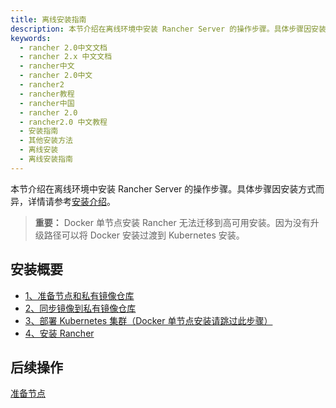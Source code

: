 ```yaml
---
title: 离线安装指南
description: 本节介绍在离线环境中安装 Rancher Server 的操作步骤。具体步骤因安装方式而异，有关每个安装选项的更多信息，详情请参考安装介绍。
keywords:
  - rancher 2.0中文文档
  - rancher 2.x 中文文档
  - rancher中文
  - rancher 2.0中文
  - rancher2
  - rancher教程
  - rancher中国
  - rancher 2.0
  - rancher2.0 中文教程
  - 安装指南
  - 其他安装方法
  - 离线安装
  - 离线安装指南
---
```


本节介绍在离线环境中安装 Rancher Server 的操作步骤。具体步骤因安装方式而异，详情请参考[安装介绍](/docs/rancher2/installation_new/_index)。

> **重要：** Docker 单节点安装 Rancher 无法迁移到高可用安装。因为没有升级路径可以将 Docker 安装过渡到 Kubernetes 安装。

## 安装概要

- [1、准备节点和私有镜像仓库](/docs/rancher2/installation_new/other-installation-methods/air-gap/prepare-nodes/_index)
- [2、同步镜像到私有镜像仓库](/docs/rancher2/installation_new/other-installation-methods/air-gap/populate-private-registry/_index)
- [3、部署 Kubernetes 集群（Docker 单节点安装请跳过此步骤）](/docs/rancher2/installation_new/other-installation-methods/air-gap/launch-kubernetes/_index)
- [4、安装 Rancher](/docs/rancher2/installation_new/other-installation-methods/air-gap/install-rancher/_index)

## 后续操作

[准备节点](/docs/rancher2/installation_new/other-installation-methods/air-gap/prepare-nodes/_index)
